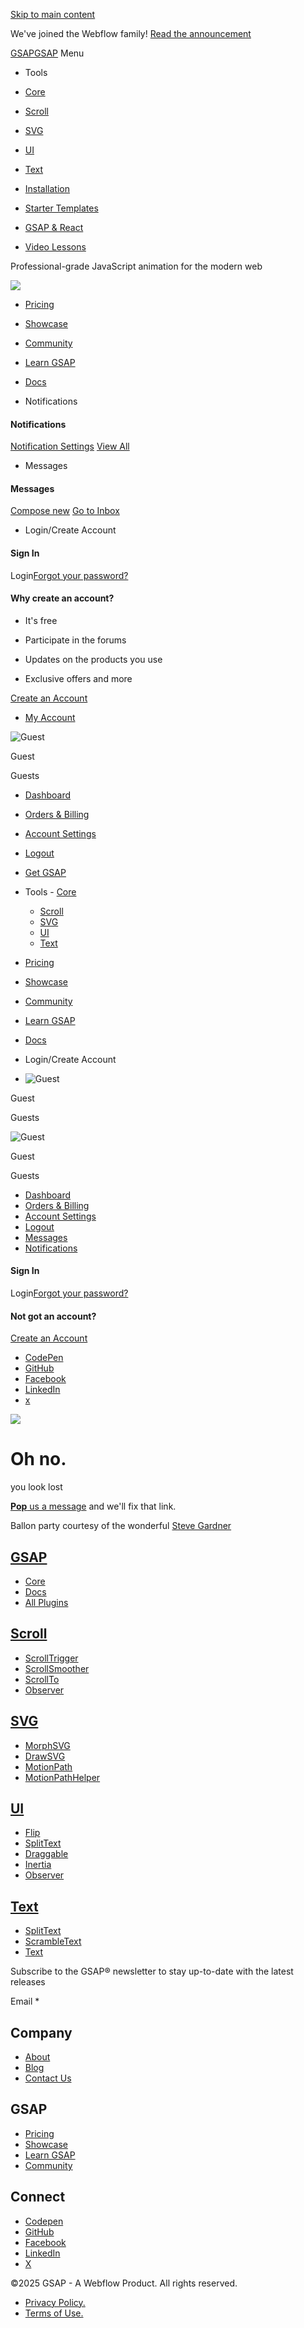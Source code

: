 [Skip to main content](https://gsap.com/resources/Plugins/GSAP/UtilityMethods/pipe()#skip)

We've joined the Webflow family! [Read the announcement](https://gsap.com/blog/webflow-GSAP)

[GSAPGSAP](https://gsap.com/)
Menu

- Tools





- [Core](https://gsap.com/core/)
- [Scroll](https://gsap.com/scroll/)
- [SVG](https://gsap.com/svg/)
- [UI](https://gsap.com/ui/)
- [Text](https://gsap.com/text/)

- [Installation](https://gsap.com/docs/v3/Installation)
- [Starter Templates](https://gsap.com/demos)
- [GSAP & React](https://gsap.com/resources/React)
- [Video Lessons](https://www.youtube.com/@GreenSockLearning)

Professional-grade JavaScript animation for the modern web


![](https://gsap.com/img/header-shapes.png)

- [Pricing](https://gsap.com/pricing/)
- [Showcase](https://gsap.com/showcase/)
- [Community](https://gsap.com/community/)
- [Learn GSAP](https://gsap.com/resources/)
- [Docs](https://gsap.com/docs/v3)

- Notifications






#### Notifications



[Notification Settings](https://gsap.com/community/notifications/options) [View All](https://gsap.com/community/notifications/)

- Messages






#### Messages



[Compose new](https://gsap.com/community/messenger/compose) [Go to Inbox](https://gsap.com/community/messenger)

- Login/Create Account





#### Sign In







Login[Forgot your password?](https://gsap.com/community/lostpassword)





#### Why create an account?



- It's free

- Participate in the forums

- Updates on the products you use

- Exclusive offers and more


[Create an Account](https://gsap.com/community/register)

- [My Account](https://gsap.com/community/account-dashboard)








![Guest](https://gsap.com/community/uploads/set_resources_8/84c1e40ea0e759e3f1505eb1788ddf3c_default_photo.png)





Guest







Guests







- [Dashboard](https://gsap.com/community/account-dashboard)
- [Orders & Billing](https://gsap.com/community/clients/orders)
- [Account Settings](https://gsap.com/community/settings)
- [Logout](https://gsap.com/community/logout/?csrfKey=9bdbb0dd2bdf4999f066a1b11e60ed22)

- [Get GSAP](https://gsap.com/docs/v3/Installation)

- Tools  - [Core](https://gsap.com/core/)
  - [Scroll](https://gsap.com/scroll/)
  - [SVG](https://gsap.com/svg/)
  - [UI](https://gsap.com/ui/)
  - [Text](https://gsap.com/text/)
- [Pricing](https://gsap.com/pricing/)
- [Showcase](https://gsap.com/showcase/)
- [Community](https://gsap.com/community/)
- [Learn GSAP](https://gsap.com/resources/)
- [Docs](https://gsap.com/docs/v3/)

- Login/Create Account

- ![Guest](https://gsap.com/community/uploads/set_resources_8/84c1e40ea0e759e3f1505eb1788ddf3c_default_photo.png)





Guest







Guests


![Guest](https://gsap.com/community/uploads/set_resources_8/84c1e40ea0e759e3f1505eb1788ddf3c_default_photo.png)

Guest

Guests

- [Dashboard](https://gsap.com/community/account-dashboard)
- [Orders & Billing](https://gsap.com/community/clients/orders)
- [Account Settings](https://gsap.com/community/settings)
- [Logout](https://gsap.com/community/logout/?csrfKey=9bdbb0dd2bdf4999f066a1b11e60ed22)
- [Messages](https://gsap.com/community/messenger/)
- [Notifications](https://gsap.com/community/notifications/)

#### Sign In

Login[Forgot your password?](https://gsap.com/community/lostpassword/)

#### Not got an account?

[Create an Account](https://gsap.com/community/register)

- [CodePen](https://codepen.io/GreenSock)
- [GitHub](https://github.com/greensock/GreenSock-JS/)
- [Facebook](https://www.facebook.com/greensock/)
- [LinkedIn](https://www.linkedin.com/company/greensock)
- [x](https://www.twitter.com/greensock/)

![](https://gsap.com/img/header-shapes.png)

# Oh no.

you look lost

[**Pop** us a message](https://gsap.com/community/contact/) and we'll fix that link.

Ballon party courtesy of the wonderful [Steve Gardner](https://codepen.io/ste-vg/pen/KKPjxyX)

## [GSAP](https://gsap.com/)

- [Core](https://gsap.com/core/)
- [Docs](https://gsap.com/docs/v3/)
- [All Plugins](https://gsap.com/docs/v3/Plugins)

## [Scroll](https://gsap.com/scroll/)

- [ScrollTrigger](https://gsap.com/docs/v3/Plugins/ScrollTrigger)
- [ScrollSmoother](https://gsap.com/docs/v3/Plugins/ScrollSmoother/)
- [ScrollTo](https://gsap.com/docs/v3/Plugins/ScrollToPlugin)
- [Observer](https://gsap.com/docs/v3/Plugins/Observer)

## [SVG](https://gsap.com/svg/)

- [MorphSVG](https://gsap.com/docs/v3/Plugins/MorphSVGPlugin)
- [DrawSVG](https://gsap.com/docs/v3/Plugins/DrawSVGPlugin)
- [MotionPath](https://gsap.com/docs/v3/Plugins/MotionPathPlugin)
- [MotionPathHelper](https://gsap.com/docs/v3/Plugins/MotionPathHelper/)

## [UI](https://gsap.com/ui/)

- [Flip](https://gsap.com/docs/v3/Plugins/Flip)
- [SplitText](https://gsap.com/docs/v3/Plugins/SplitText)
- [Draggable](https://gsap.com/docs/v3/Plugins/Draggable)
- [Inertia](https://gsap.com/docs/v3/Plugins/InertiaPlugin)
- [Observer](https://gsap.com/docs/v3/Plugins/Observer)

## [Text](https://gsap.com/text/)

- [SplitText](https://gsap.com/docs/v3/Plugins/SplitText)
- [ScrambleText](https://gsap.com/docs/v3/Plugins/ScrambleTextPlugin)
- [Text](https://gsap.com/docs/v3/Plugins/TextPlugin)

Subscribe to the GSAP® newsletter to stay up-to-date with the latest releases

Email \*

## Company

- [About](https://gsap.com/about/)
- [Blog](https://gsap.com/blog/)
- [Contact Us](https://gsap.com/community/contact)

## GSAP

- [Pricing](https://gsap.com/pricing/)
- [Showcase](https://gsap.com/showcase/)
- [Learn GSAP](https://gsap.com/resources/)
- [Community](https://gsap.com/community/)

## Connect

- [Codepen](https://codepen.io/GreenSock)
- [GitHub](https://github.com/greensock/GreenSock-JS)
- [Facebook](https://www.facebook.com/greensock)
- [LinkedIn](https://www.linkedin.com/company/greensock)
- [X](https://www.twitter.com/greensock)

©2025 GSAP - A Webflow Product. All rights reserved.

- [Privacy Policy.](https://gsap.com/community/privacy-policy/)
- [Terms of Use.](https://gsap.com/community/terms-of-use/)
